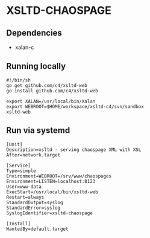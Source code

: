 # XSLTD-CHAOSPAGE

## Dependencies

* xalan-c

## Running locally

```
#!/bin/sh
go get github.com/c4/xsltd-web
go install github.com/c4/xsltd-web

export XALAN=/usr/local/bin/Xalan
export WEBROOT=$HOME/workspace/xsltd-c4/svn/sandbox
xsltd-web
```


## Run via systemd

```
[Unit]
Description=xsltd - serving chaospage XML with XSL
After=network.target

[Service]
Type=simple
Environment=WEBROOT=/srv/www/chaospages
Environment=LISTEN=localhost:8123
User=www-data
ExecStart=/usr/local/bin/xsltd-web
Restart=always
StandardOutput=syslog
StandardError=syslog
SyslogIdentifier=xsltd-chaospage

[Install]
WantedBy=default.target
```
